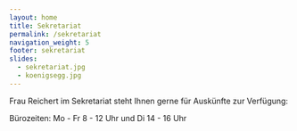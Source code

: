 ```yaml
---
layout: home
title: Sekretariat
permalink: /sekretariat
navigation_weight: 5
footer: sekretariat
slides:
  - sekretariat.jpg
  - koenigsegg.jpg
---
```

Frau Reichert im Sekretariat steht Ihnen gerne für Auskünfte zur Verfügung:

Bürozeiten: Mo - Fr 8 - 12 Uhr und Di 14 - 16 Uhr